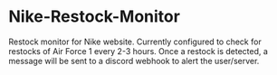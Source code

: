 # Nike-Restock-Monitor
Restock monitor for Nike website.
Currently configured to check for restocks of Air Force 1 every 2-3 hours.
Once a restock is detected, a message will be sent to a discord webhook to alert the user/server.
